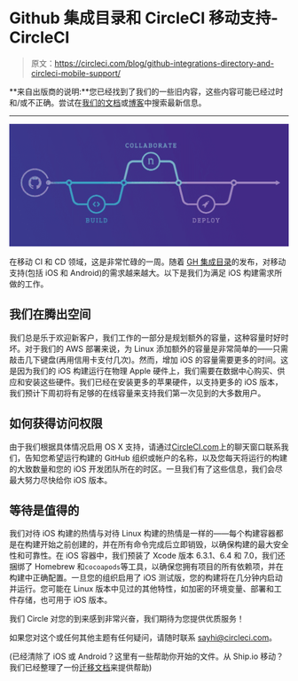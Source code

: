 # Github 集成目录和 CircleCI 移动支持- CircleCI

> 原文：<https://circleci.com/blog/github-integrations-directory-and-circleci-mobile-support/>

**来自出版商的说明:**您已经找到了我们的一些旧内容，这些内容可能已经过时和/或不正确。尝试在[我们的文档](https://circleci.com/docs/)或[博客](https://circleci.com/blog/)中搜索最新信息。

* * *

![GH_Integrations](img/bf5f16b4c4fd0a25ff2ed36d1f8e8c68.png)

在移动 CI 和 CD 领域，这是非常忙碌的一周。随着 [GH 集成目录](https://github.com/integrations)的发布，对移动支持(包括 iOS 和 Android)的需求越来越大。以下是我们为满足 iOS 构建需求所做的工作。

## 我们在腾出空间

我们总是乐于欢迎新客户，我们工作的一部分是规划额外的容量，这种容量时好时坏。对于我们的 AWS 部署来说，为 Linux 添加额外的容量是非常简单的——只需敲击几下键盘(再用信用卡支付几次)。然而，增加 iOS 的容量需要更多的时间。这是因为我们的 iOS 构建运行在物理 Apple 硬件上，我们需要在数据中心购买、供应和安装这些硬件。我们已经在安装更多的苹果硬件，以支持更多的 iOS 版本，我们预计下周初将有足够的在线容量来支持我们第一次见到的大多数用户。

## 如何获得访问权限

由于我们根据具体情况启用 OS X 支持，请通过[CircleCI.com](https://circleci.com/)上的聊天窗口联系我们，告知您希望运行构建的 GitHub 组织或帐户的名称，以及您每天将运行的构建的大致数量和您的 iOS 开发团队所在的时区。一旦我们有了这些信息，我们会尽最大努力尽快给你 iOS 版本。

## 等待是值得的

我们对待 iOS 构建的热情与对待 Linux 构建的热情是一样的——每个构建容器都是在构建开始之前创建的，并在所有命令完成后立即销毁，以确保构建的最大安全性和可靠性。在 iOS 容器中，我们预装了 Xcode 版本 6.3.1、6.4 和 7.0，我们还捆绑了 Homebrew 和`cocoapods`等工具，以确保您拥有项目的所有依赖项，并在构建中正确配置。一旦您的组织启用了 iOS 测试版，您的构建将在几分钟内启动并运行。您可能在 Linux 版本中见过的其他特性，如加密的环境变量、部署和工件存储，也可用于 iOS 版本。

我们 Circle 对您的到来感到非常兴奋，我们期待为您提供优质服务！

如果您对这个或任何其他主题有任何疑问，请随时联系 sayhi@circleci.com。

(已经清除了 iOS 或 Android？这里有一些帮助你开始的文件。从 Ship.io 移动？我们已经整理了一份[迁移文档](https://circleci.com/docs/1.0/shipio-to-circleci-migration/)来提供帮助)